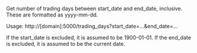 Get number of trading days between start_date and end_date, inclusive. These are formatted as yyyy-mm-dd.

Usage: http://[domain]:5000/trading_days?start_date=...&end_date=...

If the start_date is excluded, it is assumed to be 1900-01-01. If the end_date is excluded, it is assumed to be the current date.
